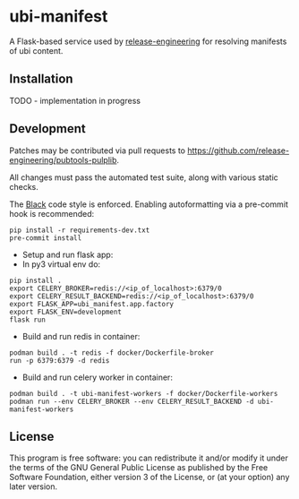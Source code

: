 ubi-manifest
============

A Flask-based service used by [release-engineering](https://github.com/release-engineering) for resolving manifests of ubi content.
 
Installation
------------
TODO - implementation in progress
  
Development
-----------
Patches may be contributed via pull requests to
https://github.com/release-engineering/pubtools-pulplib.

All changes must pass the automated test suite, along with various static
checks.

The [Black](https://black.readthedocs.io/) code style is enforced.
Enabling autoformatting via a pre-commit hook is recommended:

```
pip install -r requirements-dev.txt
pre-commit install
```

 - Setup and run flask app:
 - In py3 virtual env do:

```
pip install .
export CELERY_BROKER=redis://<ip_of_localhost>:6379/0
export CELERY_RESULT_BACKEND=redis://<ip_of_localhost>:6379/0
export FLASK_APP=ubi_manifest.app.factory
export FLASK_ENV=development
flask run
```

- Build and run redis in container:

```
podman build . -t redis -f docker/Dockerfile-broker
run -p 6379:6379 -d redis
```

- Build and run celery worker in container:

```
podman build . -t ubi-manifest-workers -f docker/Dockerfile-workers
podman run --env CELERY_BROKER --env CELERY_RESULT_BACKEND -d ubi-manifest-workers 
```

License
-------

This program is free software: you can redistribute it and/or modify
it under the terms of the GNU General Public License as published by
the Free Software Foundation, either version 3 of the License, or
(at your option) any later version.
